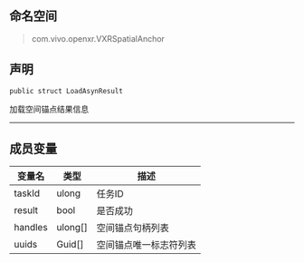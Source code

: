 ## 命名空间
>com.vivo.openxr.VXRSpatialAnchor

## 声明
```CSharp
public struct LoadAsynResult
```

加载空间锚点结果信息

---------------------

## 成员变量
变量名 | 类型| 描述
------ | ------ | ------
 taskId  | ulong | 任务ID
 result  | bool | 是否成功
 handles | ulong[] | 空间锚点句柄列表
 uuids | Guid[] | 空间锚点唯一标志符列表
